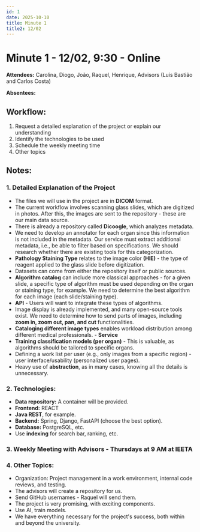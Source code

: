 ```yaml
---
id: 1
date: 2025-10-10
title: Minute 1 
title2: 12/02
---
```


# Minute 1 - 12/02, 9:30 - Online

**Attendees:** Carolina, Diogo, João, Raquel, Henrique, Advisors (Luís Bastião and Carlos Costa)

**Absentees:**

## Workflow:
1. Request a detailed explanation of the project or explain our understanding
2. Identify the technologies to be used
3. Schedule the weekly meeting time
4. Other topics

## Notes:
### 1. **Detailed Explanation of the Project**
   - The files we will use in the project are in **DICOM** format.
   - The current workflow involves scanning glass slides, which are digitized in photos. After this, the images are sent to the repository - these are our main data source.
   - There is already a repository called **Dicoogle**, which analyzes metadata.
   - We need to develop an annotator for each organ since this information is not included in the metadata. Our service must extract additional metadata, i.e., be able to filter based on specifications. We should research whether there are existing tools for this categorization.
   - **Pathology Staining Type** relates to the image color **(HIE)** - the type of reagent applied to the glass slide before digitization.
   - Datasets can come from either the repository itself or public sources.
   - **Algorithm catalog** can include more classical approaches - for a given slide, a specific type of algorithm must be used depending on the organ or staining type, for example. We need to determine the best algorithm for each image (each slide/staining type).
   - **API** - Users will want to integrate these types of algorithms.
   - Image display is already implemented, and many open-source tools exist. We need to determine how to send parts of images, including **zoom in, zoom out, pan, and cut** functionalities.
   - **Cataloging different image types** enables workload distribution among different medical professionals. - **Service**
   - **Training classification models (per organ)** - This is valuable, as algorithms should be tailored to specific organs.
   - Defining a work list per user (e.g., only images from a specific region) - user interface/usability (personalized user pages).
   - Heavy use of **abstraction**, as in many cases, knowing all the details is unnecessary.

### 2. **Technologies:**
   - **Data repository:** A container will be provided.
   - **Frontend:** REACT
   - **Java REST**, for example.
   - **Backend:** Spring, Django, FastAPI (choose the best option).
   - **Database:** PostgreSQL, etc.
   - Use **indexing** for search bar, ranking, etc.

### 3. **Weekly Meeting with Advisors** - Thursdays at 9 AM at IEETA

### 4. **Other Topics:**
   - Organization: Project management in a work environment, internal code reviews, and testing.
   - The advisors will create a repository for us.
   - Send GitHub usernames - Raquel will send them.
   - The project is very promising, with exciting components.
   - Use AI, train models.
   - We have everything necessary for the project's success, both within and beyond the university.
